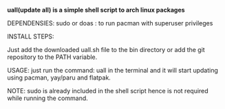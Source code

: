 **uall(update all) is a simple shell script to arch linux packages**

DEPENDENSIES:
sudo or doas : to run pacman with superuser privileges

INSTALL STEPS:

Just add the downloaded uall.sh file to the bin directory or add the git repository to the PATH variable.

USAGE:
just run the command: uall
in the terminal and it will start updating using pacman, yay/paru and flatpak.

NOTE: sudo is already included in the shell script hence is not required while running the command.

